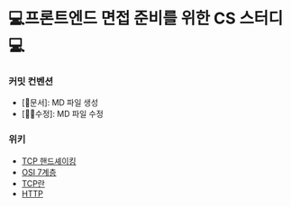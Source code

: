 # 💻프론트엔드 면접 준비를 위한 CS 스터디💻

### 커밋 컨벤션

- [📄문서]: MD 파일 생성
- [✍🏻수정]: MD 파일 수정

### 위키

<ul>
<li>
<a href="https://github.com/ttp-festudy/interview-study/blob/main/CS/2.%EB%84%A4%ED%8A%B8%EC%9B%8C%ED%81%AC/2-2.TCP%EC%99%80UDP/TCP%20%ED%95%B8%EB%93%9C%EC%85%B0%EC%9D%B4%ED%82%B9.md">TCP 핸드셰이킹</a>
</li>
<li>
<a href="https://github.com/ttp-festudy/interview-study/blob/main/CS/2.%EB%84%A4%ED%8A%B8%EC%9B%8C%ED%81%AC/2-1.%EB%84%A4%ED%8A%B8%EC%9B%8C%ED%81%AC%EA%B3%84%EC%B8%B5/OSI%207%EA%B3%84%EC%B8%B5.md">OSI 7계층</a>
</li>
<li>
<a href="https://github.com/ttp-festudy/interview-study/blob/main/CS/2.%EB%84%A4%ED%8A%B8%EC%9B%8C%ED%81%AC/2-2.TCP%EC%99%80UDP/TCP%EB%9E%80.md">TCP란</a>
</li>
<li>
<a href="https://github.com/ttp-festudy/interview-study/blob/main/CS/2.%EB%84%A4%ED%8A%B8%EC%9B%8C%ED%81%AC/2-3.HTTP/HTTP.md">HTTP</a>
</li>
</ul>
